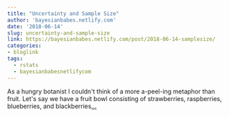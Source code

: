 ```yaml
---
title: "Uncertainty and Sample Size"
author: 'bayesianbabes.netlify.com'
date: '2018-06-14'
slug: uncertainty-and-sample-size
link: https://bayesianbabes.netlify.com/post/2018-06-14-samplesize/
categories:
- bloglink
tags:
  - rstats
  - bayesianbabesnetlifycom
---
```


As a hungry botanist I couldn't think of a more a-peel-ing metaphor than fruit. Let's say we have a fruit bowl consisting of strawberries, raspberries, blueberries, and blackberries[... <i class="fas fa-external-link-alt"></i>](https://bayesianbabes.netlify.com/post/2018-06-14-samplesize/)

